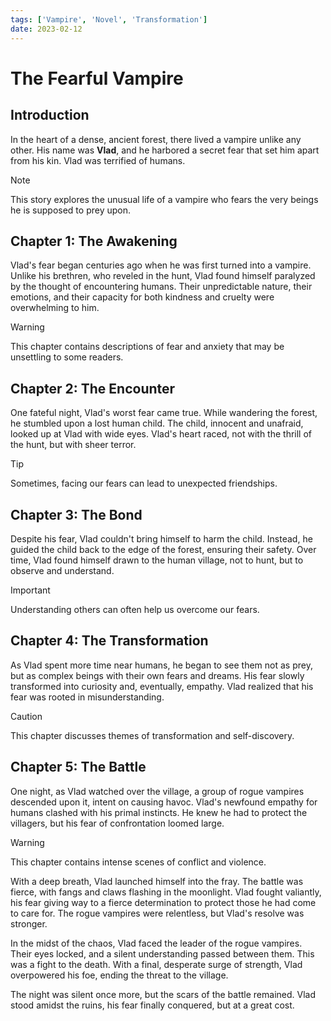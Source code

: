 ```yaml
---
tags: ['Vampire', 'Novel', 'Transformation']
date: 2023-02-12
---
```


# The Fearful Vampire

## Introduction

In the heart of a dense, ancient forest, there lived a vampire unlike any other. His name was **Vlad**, and he harbored a secret fear that set him apart from his kin. Vlad was terrified of humans.

> [!NOTE]
> This story explores the unusual life of a vampire who fears the very beings he is supposed to prey upon.

## Chapter 1: The Awakening

Vlad's fear began centuries ago when he was first turned into a vampire. Unlike his brethren, who reveled in the hunt, Vlad found himself paralyzed by the thought of encountering humans. Their unpredictable nature, their emotions, and their capacity for both kindness and cruelty were overwhelming to him.

> [!WARNING]
> This chapter contains descriptions of fear and anxiety that may be unsettling to some readers.

## Chapter 2: The Encounter

One fateful night, Vlad's worst fear came true. While wandering the forest, he stumbled upon a lost human child. The child, innocent and unafraid, looked up at Vlad with wide eyes. Vlad's heart raced, not with the thrill of the hunt, but with sheer terror.

> [!TIP]
> Sometimes, facing our fears can lead to unexpected friendships.

## Chapter 3: The Bond

Despite his fear, Vlad couldn't bring himself to harm the child. Instead, he guided the child back to the edge of the forest, ensuring their safety. Over time, Vlad found himself drawn to the human village, not to hunt, but to observe and understand.

> [!IMPORTANT]
> Understanding others can often help us overcome our fears.

## Chapter 4: The Transformation

As Vlad spent more time near humans, he began to see them not as prey, but as complex beings with their own fears and dreams. His fear slowly transformed into curiosity and, eventually, empathy. Vlad realized that his fear was rooted in misunderstanding.

> [!CAUTION]
> This chapter discusses themes of transformation and self-discovery.

## Chapter 5: The Battle

One night, as Vlad watched over the village, a group of rogue vampires descended upon it, intent on causing havoc. Vlad's newfound empathy for humans clashed with his primal instincts. He knew he had to protect the villagers, but his fear of confrontation loomed large.

> [!WARNING]
> This chapter contains intense scenes of conflict and violence.

With a deep breath, Vlad launched himself into the fray. The battle was fierce, with fangs and claws flashing in the moonlight. Vlad fought valiantly, his fear giving way to a fierce determination to protect those he had come to care for. The rogue vampires were relentless, but Vlad's resolve was stronger.

In the midst of the chaos, Vlad faced the leader of the rogue vampires. Their eyes locked, and a silent understanding passed between them. This was a fight to the death. With a final, desperate surge of strength, Vlad overpowered his foe, ending the threat to the village.

The night was silent once more, but the scars of the battle remained. Vlad stood amidst the ruins, his fear finally conquered, but at a great cost.
